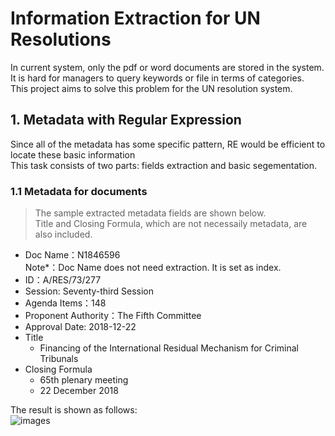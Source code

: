 
Information Extraction for UN Resolutions
===================================
  In current system, only the pdf or word documents are stored in the system.<br />
  It is hard for managers to query keywords or file in terms of categories. <br />
  This project aims to solve this problem for the UN resolution system.


## 1. Metadata with Regular Expression

  Since all of the metadata has some specific pattern, RE would be efficient to locate these basic information<br />
  This task consists of two parts: fields extraction and basic segementation.<br />

### 1.1 Metadata for documents
> The sample extracted metadata fields are shown below.<br />
> Title and Closing Formula, which are not necessaily metadata, are also included. <br />

   * Doc Name：N1846596
   <br/>Note*：Doc Name does not need extraction. It is set as index.
   * ID：A/RES/73/277
   * Session: Seventy-third Session
   * Agenda Items：148
   * Proponent Authority：The Fifth Committee
   * Approval Date: 2018-12-22
   * Title
       * Financing of the International Residual Mechanism for Criminal Tribunals
   * Closing Formula
       * 65th plenary meeting
       * 22 December 2018 <br />

The result is shown as follows:<br />
![images](https://github.com/hayleyteng/UN/blob/master/01.png "01")

